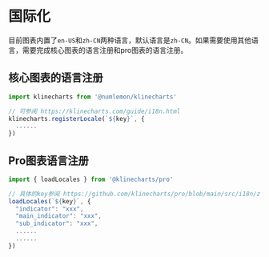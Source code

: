 # 国际化
目前图表内置了`en-US`和`zh-CN`两种语言，默认语言是`zh-CN`。如果需要使用其他语言，需要完成核心图表的语言注册和pro图表的语言注册。

## 核心图表的语言注册
```typescript
import klinecharts from '@numlemon/klinecharts'

// 可参阅 https://klinecharts.com/guide/i18n.html
klinecharts.registerLocale(`${key}`, {
  ......
})
```

## Pro图表语言注册
```typescript
import { loadLocales } from '@klinecharts/pro'

// 具体的key参阅 https://github.com/klinecharts/pro/blob/main/src/i18n/zh-CN.json
loadLocales(`${key}`, {
  "indicator": "xxx",
  "main_indicator": "xxx",
  "sub_indicator": "xxx",
  ......
  ......
})
```
